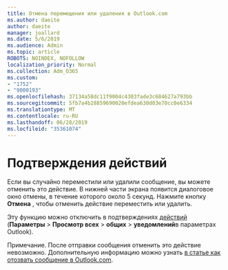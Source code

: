 ```yaml
---
title: Отмена перемещения или удаления в Outlook.com
ms.author: daeite
author: daeite
manager: joallard
ms.date: 5/6/2019
ms.audience: Admin
ms.topic: article
ROBOTS: NOINDEX, NOFOLLOW
localization_priority: Normal
ms.collection: Adm_O365
ms.custom:
- "1752"
- "9000193"
ms.openlocfilehash: 37134a58dc11f9004c4303fade3c684627a793bb
ms.sourcegitcommit: 5fb7a4b28859690020efdea630d03e70cc0e6334
ms.translationtype: MT
ms.contentlocale: ru-RU
ms.lasthandoff: 06/28/2019
ms.locfileid: "35361074"
---
```

# <a name="action-confirmations"></a>Подтверждения действий

Если вы случайно переместили или удалили сообщение, вы можете отменить это действие. В нижней части экрана появится диалоговое окно отмены, в течение которого около 5 секунд. Нажмите кнопку **Отмена** , чтобы отменить действие переместить или удалить.

Эту функцию можно отключить в подтверждениях [действий](https://outlook.live.com/mail/options/general/notifications) (**Параметры** > **Просмотр всех** > **общих** > **уведомлений**в параметрах Outlook).

Примечание. После отправки сообщения отменить это действие невозможно. Дополнительную информацию можно узнать [в статье как отозвать сообщение в Outlook.com](https://support.office.com/article/c069ddde-5282-4085-8f4c-d7b133324f8a).